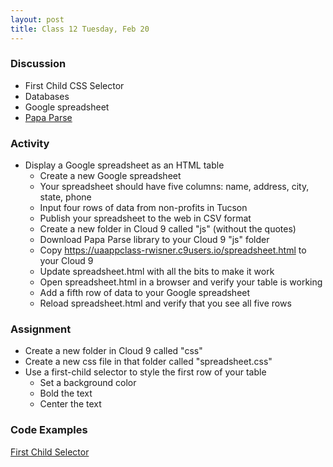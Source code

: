 ```yaml
---
layout: post
title: Class 12 Tuesday, Feb 20
---
```


### Discussion

* First Child CSS Selector
* Databases
* Google spreadsheet
* [Papa Parse](https://www.papaparse.com/)

### Activity

* Display a Google spreadsheet as an HTML table
  * Create a new Google spreadsheet
  * Your spreadsheet should have five columns: name, address, city, state, phone
  * Input four rows of data from non-profits in Tucson
  * Publish your spreadsheet to the web in CSV format
  * Create a new folder in Cloud 9 called "js" (without the quotes)
  * Download Papa Parse library to your Cloud 9 "js" folder
  * Copy https://uaappclass-rwisner.c9users.io/spreadsheet.html to your Cloud 9
  * Update spreadsheet.html with all the bits to make it work
  * Open spreadsheet.html in a browser and verify your table is working
  * Add a fifth row of data to your Google spreadsheet
  * Reload spreadsheet.html and verify that you see all five rows

### Assignment

* Create a new folder in Cloud 9 called "css"
* Create a new css file in that folder called "spreadsheet.css"
* Use a first-child selector to style the first row of your table
  * Set a background color
  * Bold the text
  * Center the text

### Code Examples

[First Child Selector](https://www.w3schools.com/cssref/sel_firstchild.asp)
